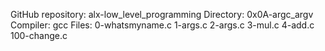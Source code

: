 GitHub repository: alx-low_level_programming
Directory: 0x0A-argc_argv
Compiler: gcc
Files: 0-whatsmyname.c 1-args.c 2-args.c 3-mul.c 4-add.c 100-change.c
